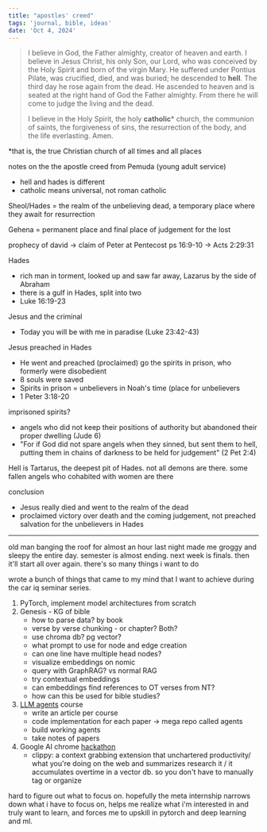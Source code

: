 ```yaml
---
title: "apostles' creed"
tags: 'journal, bible, ideas'
date: 'Oct 4, 2024'
---
```


> I believe in God, the Father almighty, creator of heaven and earth.
> I believe in Jesus Christ, his only Son, our Lord,
> who was conceived by the Holy Spirit
> and born of the virgin Mary.
> He suffered under Pontius Pilate,
> was crucified, died, and was buried;
> he descended to **hell**.
> The third day he rose again from the dead.
> He ascended to heaven
> and is seated at the right hand of God the Father almighty.
> From there he will come to judge the living and the dead.
>
> I believe in the Holy Spirit,
> the holy **catholic**\* church,
> the communion of saints,
> the forgiveness of sins,
> the resurrection of the body,
> and the life everlasting. Amen.

\*that is, the true Christian church of all times and all places

notes on the the apostle creed from Pemuda (young adult service)

- hell and hades is different
- catholic means universal, not roman catholic

Sheol/Hades = the realm of the unbelieving dead, a temporary place where they await for resurrection

Gehena = permanent place and final place of judgement for the lost

prophecy of david -> claim of Peter at Pentecost
ps 16:9-10 -> Acts 2:29:31

Hades

- rich man in torment, looked up and saw far away, Lazarus by the side of Abraham
- there is a gulf in Hades, split into two
- Luke 16:19-23

Jesus and the criminal

- Today you will be with me in paradise (Luke 23:42-43)

Jesus preached in Hades

- He went and preached (proclaimed) go the spirits in prison, who formerly were disobedient
- 8 souls were saved
- Spirits in prison = unbelievers in Noah's time (place for unbelievers
- 1 Peter 3:18-20

imprisoned spirits?

- angels who did not keep their positions of authority but abandoned their proper dwelling (Jude 6)
- "For if God did not spare angels when they sinned, but sent them to hell, putting them in chains of darkness to be held for judgement" (2 Pet 2:4)

Hell is Tartarus, the deepest pit of Hades. not all demons are there. some fallen angels who cohabited with women are there

conclusion

- Jesus really died and went to the realm of the dead
- proclaimed victory over death and the coming judgement, not preached salvation for the unbelievers in Hades

---

old man banging the roof for almost an hour last night made me groggy and sleepy the entire day. semester is almost ending. next week is finals. then it'll start all over again. there's so many things i want to do

wrote a bunch of things that came to my mind that I want to achieve during the car iq seminar series.

1. PyTorch, implement model architectures from scratch
2. Genesis - KG of bible
   - how to parse data? by book
   - verse by verse chunking - or chapter? Both?
   - use chroma db? pg vector?
   - what prompt to use for node and edge creation
   - can one line have multiple head nodes?
   - visualize embeddings on nomic
   - query with GraphRAG? vs normal RAG
   - try contextual embeddings
   - can embeddings find references to OT verses from NT?
   - how can this be used for bible studies?
3. [LLM agents](https://rdi.berkeley.edu/llm-agents/f24) course
   - write an article per course
   - code implementation for each paper -> mega repo called agents
   - build working agents
   - take notes of papers
4. Google AI chrome [hackathon](https://googlechromeai.devpost.com/)
   - clippy: a context grabbing extension that unchartered productivity/ what you're doing on the web and summarizes research it / it accumulates overtime in a vector db. so you don't have to manually tag or organize

hard to figure out what to focus on. hopefully the meta internship narrows down what i have to focus on, helps me realize what i'm interested in and truly want to learn, and forces me to upskill in pytorch and deep learning and ml.
